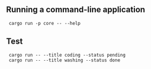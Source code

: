 
## Running a command-line application
```shell
 cargo run -p core -- --help
```

## Test 
```shell
 cargo run -- --title coding --status pending
 cargo run -- --title washing --status done
```
